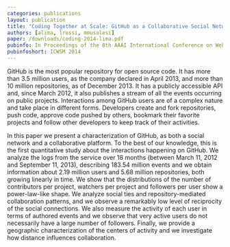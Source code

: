 ```yaml
---
categories: publications
layout: publication
title: "Coding Together at Scale: GitHub as a Collaborative Social Network"
authors: [alima, lrossi, mmusolesi]
paper: /downloads/coding-2014-lima.pdf
pubinfo: In Proceedings of the 8th AAAI International Conference on Weblogs and Social Media (ICWSM'14). Ann Arbor, Michigan, USA. June 2014.
pubinfoshort: ICWSM 2014
---
```

GitHub is the most popular repository for open source code. It has more than 3.5 million users, as the company declared in April 2013, and more than 10 million repositories, as of December 2013. It has a publicly accessible API and, since March 2012, it also publishes a stream of all the events occurring on public projects. Interactions among GitHub users are of a complex nature and take place in different forms. Developers create and fork repositories, push code, approve code pushed by others, bookmark their favorite projects and follow other developers to keep track of their activities.

In this paper we present a characterization of GitHub, as both a social network and a collaborative platform. To the best of our knowledge, this is the first quantitative study about the interactions happening on GitHub. We analyze the logs from the service over 18 months (between March 11, 2012 and September 11, 2013), describing 183.54 million events and we obtain information about 2.19 million users and 5.68 million repositories, both growing linearly in time. We show that the distributions of the number of contributors per project, watchers per project and followers per user show a power-law-like shape. We analyze social ties and repository-mediated collaboration patterns, and we observe a remarkably low level of reciprocity of the social connections. We also measure the activity of each user in terms of authored events and we observe that very active users do not necessarily have a large number of followers. Finally, we provide a geographic characterization of the centers of activity and we investigate how distance influences collaboration.
